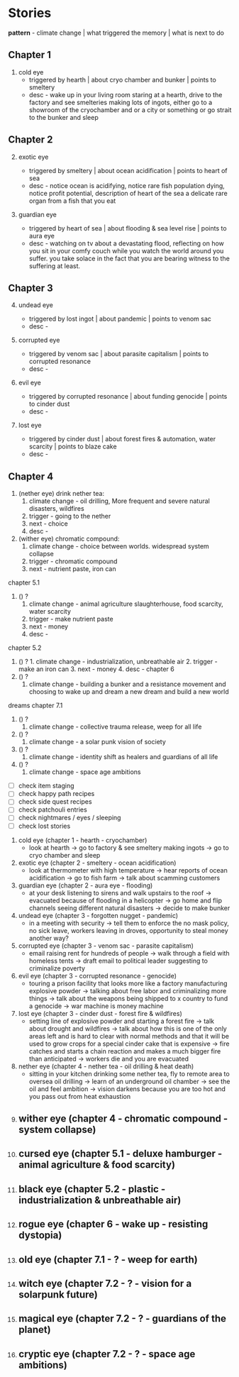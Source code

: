 # Stories

**pattern** - climate change | what triggered the memory | what is next to do

## Chapter 1

1. cold eye
    - triggered by hearth | about cryo chamber and bunker | points to smeltery
    - desc - wake up in your living room staring at a hearth, drive to the factory and see smelteries making lots of ingots, either go to a showroom of the cryochamber and or a city or something or go strait to the bunker and sleep

## Chapter 2

2. exotic eye 
   - triggered by smeltery | about ocean acidification | points to heart of sea
   - desc - notice ocean is acidifying, notice rare fish population dying, notice profit potential, description of heart of the sea a delicate rare organ from a fish that you eat

3. guardian eye
   - triggered by heart of sea | about flooding & sea level rise | points to aura eye
   - desc - watching on tv about a devastating flood, reflecting on how you sit in your comfy couch while you watch the world around you suffer. you take solace in the fact that you are bearing witness to the suffering at least.

## Chapter 3

4. undead eye
   - triggered by lost ingot | about pandemic | points to venom sac
   - desc - 

5. corrupted eye
   - triggered by venom sac | about parasite capitalism | points to corrupted resonance
   - desc - 

6. evil eye
   - triggered by corrupted resonance | about funding genocide | points to cinder dust
   - desc - 

7. lost eye
   - triggered by cinder dust | about forest fires & automation, water scarcity | points to blaze cake
   - desc - 

## Chapter 4

1. (nether eye) drink nether tea:
   1. climate change - oil drilling, More frequent and severe natural disasters, wildfires
   2. trigger - going to the nether
   3. next - choice
   4. desc -
2. (wither eye) chromatic compound:
   1. climate change - choice between worlds. widespread system collapse
   2. trigger - chromatic compound
   3. next - nutrient paste, iron can

chapter 5.1

1. () ?
   1. climate change - animal agriculture slaughterhouse, food scarcity, water scarcity
   2. trigger - make nutrient paste
   3. next - money
   4. desc -

chapter 5.2

1. () ? 1. climate change - industrialization, unbreathable air 2. trigger - make an iron can 3. next - money 4. desc -
   chapter 6
1. () ?
   1. climate change - building a bunker and a resistance movement and choosing to wake up and dream a new dream and build a new world

dreams
chapter 7.1

1. () ?
   1. climate change - collective trauma release, weep for all life
2. () ?
   1. climate change - a solar punk vision of society
3. () ?
   1. climate change - identity shift as healers and guardians of all life
4. () ?
   1. climate change - space age ambitions

- [ ] check item staging
- [ ] check happy path recipes
- [ ] check side quest recipes
- [ ] check patchouli entries
- [ ] check nightmares / eyes / sleeping
- [ ] check lost stories

1. cold eye (chapter 1 - hearth - cryochamber)
   - look at hearth -> go to factory & see smeltery making ingots -> go to cryo chamber and sleep
2. exotic eye (chapter 2 - smeltery - ocean acidification)
   - look at thermometer with high temperature -> hear reports of ocean acidification -> go to fish farm -> talk about scamming customers
3. guardian eye (chapter 2 - aura eye - flooding)
   - at your desk listening to sirens and walk upstairs to the roof -> evacuated because of flooding in a helicopter -> go home and flip channels seeing different natural disasters -> decide to make bunker
4. undead eye (chapter 3 - forgotten nugget - pandemic)
   - in a meeting with security -> tell them to enforce the no mask policy, no sick leave, workers leaving in droves, opportunity to steal money another way?
5. corrupted eye (chapter 3 - venom sac - parasite capitalism)
   - email raising rent for hundreds of people -> walk through a field with homeless tents -> draft email to political leader suggesting to criminalize poverty
6. evil eye (chapter 3 - corrupted resonance - genocide)
   - touring a prison facility that looks more like a factory manufacturing explosive powder -> talking about free labor and criminalizing more things -> talk about the weapons being shipped to x country to fund a genocide -> war machine is money machine
7. lost eye (chapter 3 - cinder dust - forest fire & wildfires)
   - setting line of explosive powder and starting a forest fire -> talk about drought and wildfires -> talk about how this is one of the only areas left and is hard to clear with normal methods and that it will be used to grow crops for a special cinder cake that is expensive -> fire catches and starts a chain reaction and makes a much bigger fire than anticipated -> workers die and you are evacuated
8. nether eye (chapter 4 - nether tea - oil drilling & heat death)
   - sitting in your kitchen drinking some nether tea, fly to remote area to oversea oil drilling -> learn of an underground oil chamber -> see the oil and feel ambition -> vision darkens because you are too hot and you pass out from heat exhaustion
9. ## wither eye (chapter 4 - chromatic compound - system collapse)
10. ## cursed eye (chapter 5.1 - deluxe hamburger - animal agriculture & food scarcity)
11. ## black eye (chapter 5.2 - plastic - industrialization & unbreathable air)
12. ## rogue eye (chapter 6 - wake up - resisting dystopia)
13. ## old eye (chapter 7.1 - ? - weep for earth)
14. ## witch eye (chapter 7.2 - ? - vision for a solarpunk future)
15. ## magical eye (chapter 7.2 - ? - guardians of the planet)
16. ## cryptic eye (chapter 7.2 - ? - space age ambitions)
